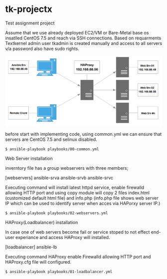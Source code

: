# tk-projectx
Test assignment project

Assume that we use already deployed EC2/VM or Bare-Metal base os insatlled CentOS 7.5 and reach via SSH connections.
Based on requarments Textkernel admin user tkadmin is created manually and access to all servers v/a password also have sudo rights.

![im_name](images/tk-projectx-hld.jpg)

before start with implementing code, using common.yml we can ensure that servers are CentOS 7.5 and selinux disabled.

```
$ ansible-playbook playbooks/00-common.yml
```
Web Server installation

inverntory file has a group webservers with three members;

[webservers]
ansible-srva
ansible-srvb
ansible-srvc

Executing command will install latest httpd service, enable firewalld allowing HTTP port and using copy module will copy 2 files index.html (customized default html file) and info.php (info.php file shows web server IP which can be used to identify server when acces via HAPorxy server IP.)

```
$ ansible-playbook playbooks/02-webservers.yml
```

HAProxy(Loadbalancer) installation

In case one of web servers become fail or service stoped to not effect end-user experiance and access HAProxy will installed.

[loadbalancer]
ansible-lb

Executing command HAProxy enable Firewalld allowing HTTP port and HAProxy.cfg file will configured.

```
$ ansible-playbook playbooks/01-loadbalancer.yml

